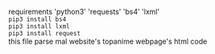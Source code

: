 requirements 'python3' 'requests' 'bs4' 'lxml'</br>
`pip3 install bs4` </br>
`pip3 install lxml` </br>
`pip3 install request`</br>
this file parse mal website's topanime webpage's html code  
